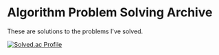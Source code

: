 # Algorithm Problem Solving Archive
These are solutions to the problems I've solved.

[![Solved.ac Profile](http://mazassumnida.wtf/api/v2/generate_badge?boj=gyeongmin)](https://solved.ac/gyeongmin/)
